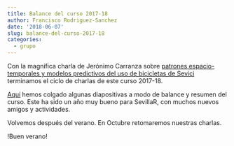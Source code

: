 ```yaml
---
title: Balance del curso 2017-18
author: Francisco Rodriguez-Sanchez
date: '2018-06-07'
slug: balance-del-curso-2017-18
categories: 
  - grupo
---
```


Con la magnífica charla de Jerónimo Carranza sobre [patrones espacio-temporales y modelos predictivos del uso de bicicletas de Sevici](https://sevillarusers.netlify.com/posts/patrones-y-prediccion-sevici/) terminamos el ciclo de charlas de este curso 2017-18.

[Aquí](/posts/balance2017-18/SevillaR_balance2017-18.pdf) hemos colgado algunas diapositivas a modo de balance y resumen del curso. Este ha sido un año muy bueno para SevillaR, con muchos nuevos amigos y actividades.

Volvemos después del verano. En Octubre retomaremos nuestras charlas.

!Buen verano!

